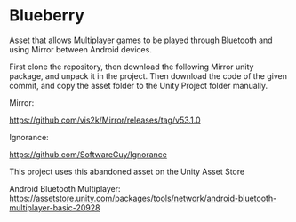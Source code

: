 # Blueberry
Asset that allows Multiplayer games to be played through Bluetooth and using Mirror between Android devices.

First clone the repository, then download the following Mirror unity package, and unpack it in the project.
Then download the code of the given commit, and copy the asset folder to the Unity Project folder manually.

Mirror:

https://github.com/vis2k/Mirror/releases/tag/v53.1.0

Ignorance:

https://github.com/SoftwareGuy/Ignorance

This project uses this abandoned asset on the Unity Asset Store

Android Bluetooth Multiplayer:
https://assetstore.unity.com/packages/tools/network/android-bluetooth-multiplayer-basic-20928
